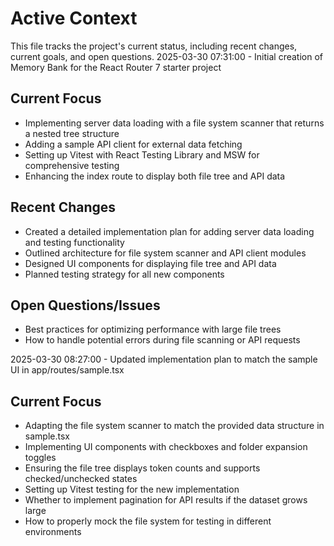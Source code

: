 # Active Context

This file tracks the project's current status, including recent changes, current goals, and open questions.
2025-03-30 07:31:00 - Initial creation of Memory Bank for the React Router 7 starter project

## Current Focus

* Implementing server data loading with a file system scanner that returns a nested tree structure
* Adding a sample API client for external data fetching
* Setting up Vitest with React Testing Library and MSW for comprehensive testing
* Enhancing the index route to display both file tree and API data

## Recent Changes

* Created a detailed implementation plan for adding server data loading and testing functionality
* Outlined architecture for file system scanner and API client modules
* Designed UI components for displaying file tree and API data
* Planned testing strategy for all new components

## Open Questions/Issues

* Best practices for optimizing performance with large file trees
* How to handle potential errors during file scanning or API requests

2025-03-30 08:27:00 - Updated implementation plan to match the sample UI in app/routes/sample.tsx

## Current Focus

* Adapting the file system scanner to match the provided data structure in sample.tsx
* Implementing UI components with checkboxes and folder expansion toggles
* Ensuring the file tree displays token counts and supports checked/unchecked states
* Setting up Vitest testing for the new implementation
* Whether to implement pagination for API results if the dataset grows large
* How to properly mock the file system for testing in different environments